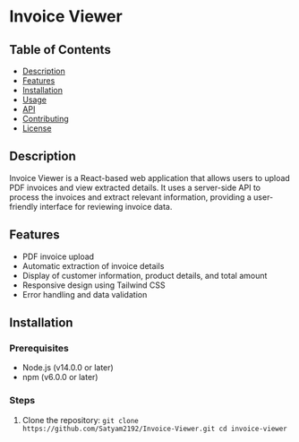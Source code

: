 # Invoice Viewer

## Table of Contents
- [Description](#description)
- [Features](#features)
- [Installation](#installation)
- [Usage](#usage)
- [API](#api)
- [Contributing](#contributing)
- [License](#license)

## Description

Invoice Viewer is a React-based web application that allows users to upload PDF invoices and view extracted details. It uses a server-side API to process the invoices and extract relevant information, providing a user-friendly interface for reviewing invoice data.

## Features

- PDF invoice upload
- Automatic extraction of invoice details
- Display of customer information, product details, and total amount
- Responsive design using Tailwind CSS
- Error handling and data validation

## Installation

### Prerequisites

- Node.js (v14.0.0 or later)
- npm (v6.0.0 or later)

### Steps

1. Clone the repository:
`git clone https://github.com/Satyam2192/Invoice-Viewer.git
cd invoice-viewer`
